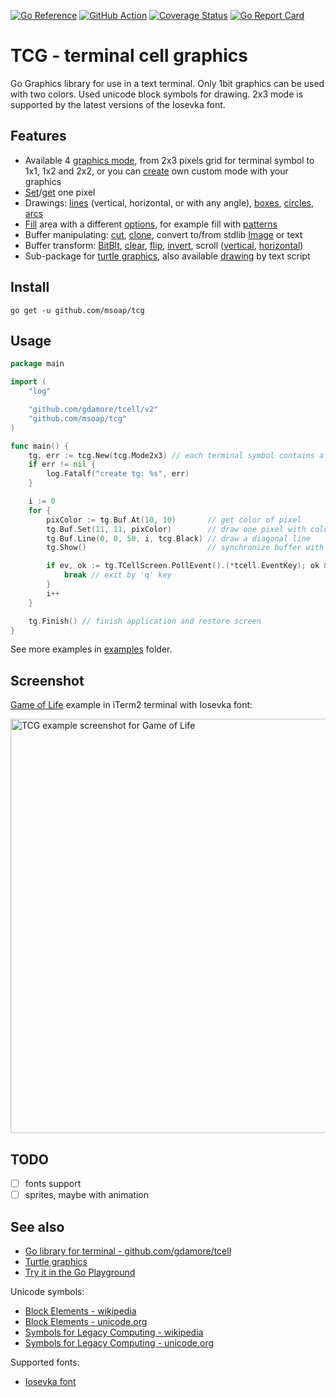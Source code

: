 [![Go Reference](https://pkg.go.dev/badge/github.com/msoap/tcg.svg)](https://pkg.go.dev/github.com/msoap/tcg)
[![GitHub Action](https://github.com/msoap/tcg/actions/workflows/go.yml/badge.svg)](https://github.com/msoap/tcg/actions/workflows/go.yml)
[![Coverage Status](https://coveralls.io/repos/github/msoap/tcg/badge.svg?branch=master)](https://coveralls.io/github/msoap/tcg?branch=master)
[![Go Report Card](https://goreportcard.com/badge/github.com/msoap/tcg)](https://goreportcard.com/report/github.com/msoap/tcg)

# TCG - terminal cell graphics

Go Graphics library for use in a text terminal. Only 1bit graphics can be used with two colors. Used unicode block symbols for drawing. 2x3 mode is supported by the latest versions of the Iosevka font.

## Features

  * Available 4 [graphics mode](https://pkg.go.dev/github.com/msoap/tcg#PixelMode), from 2x3 pixels grid for terminal symbol to 1x1, 1x2 and 2x2, or you can [create](https://pkg.go.dev/github.com/msoap/tcg#NewPixelMode) own custom mode with your graphics
  * [Set](https://pkg.go.dev/github.com/msoap/tcg#Buffer.Set)/[get](https://pkg.go.dev/github.com/msoap/tcg#Buffer.At) one pixel
  * Drawings: [lines](https://pkg.go.dev/github.com/msoap/tcg#Buffer.Line) (vertical, horizontal, or with any angle), [boxes](https://pkg.go.dev/github.com/msoap/tcg#Buffer.Rect), [circles](https://pkg.go.dev/github.com/msoap/tcg#Buffer.Circle), [arcs](https://pkg.go.dev/github.com/msoap/tcg#Buffer.Arc)
  * [Fill](https://pkg.go.dev/github.com/msoap/tcg#Buffer.Fill) area with a different [options](https://pkg.go.dev/github.com/msoap/tcg#FillOpt), for example fill with [patterns](https://pkg.go.dev/github.com/msoap/tcg#WithPattern)
  * Buffer manipulating: [cut](https://pkg.go.dev/github.com/msoap/tcg#Buffer.Cut), [clone](https://pkg.go.dev/github.com/msoap/tcg#Buffer.Clone), convert to/from stdlib [Image](https://pkg.go.dev/github.com/msoap/tcg#Buffer.ToImage) or text
  * Buffer transform: [BitBlt](https://pkg.go.dev/github.com/msoap/tcg#Buffer.BitBlt), [clear](https://pkg.go.dev/github.com/msoap/tcg#Buffer.Clear), [flip](https://pkg.go.dev/github.com/msoap/tcg#Buffer.HFlip), [invert](https://pkg.go.dev/github.com/msoap/tcg#Buffer.Invert), scroll ([vertical](https://pkg.go.dev/github.com/msoap/tcg#Buffer.VScroll), [horizontal](https://pkg.go.dev/github.com/msoap/tcg#Buffer.HScroll))
  * Sub-package for [turtle graphics](https://pkg.go.dev/github.com/msoap/tcg/turtle), also available [drawing](https://pkg.go.dev/github.com/msoap/tcg@v0.0.1/turtle#Turtle.DrawScript) by text script

## Install

    go get -u github.com/msoap/tcg

## Usage

```go
package main

import (
	"log"

	"github.com/gdamore/tcell/v2"
	"github.com/msoap/tcg"
)

func main() {
	tg, err := tcg.New(tcg.Mode2x3) // each terminal symbol contains a 2x3 pixels grid, also you can use 1x1, 1x2, and 2x2 modes
	if err != nil {
		log.Fatalf("create tg: %s", err)
	}

	i := 0
	for {
		pixColor := tg.Buf.At(10, 10)       // get color of pixel
		tg.Buf.Set(11, 11, pixColor)        // draw one pixel with color from 10,10
		tg.Buf.Line(0, 0, 50, i, tcg.Black) // draw a diagonal line
		tg.Show()                           // synchronize buffer with screen

		if ev, ok := tg.TCellScreen.PollEvent().(*tcell.EventKey); ok && ev.Rune() == 'q' {
			break // exit by 'q' key
		}
		i++
	}

	tg.Finish() // finish application and restore screen
}
```

See more examples in [examples](https://github.com/msoap/tcg/tree/master/examples) folder.

## Screenshot

[Game of Life](https://github.com/msoap/tcg/tree/master/examples/game_of_life) example in iTerm2 terminal with Iosevka font:

<img width="663" alt="TCG example screenshot for Game of Life" src="https://user-images.githubusercontent.com/844117/153767605-76dd1552-9424-49b9-9bf3-9163132af9b2.png">

## TODO

  * [ ] fonts support
  * [ ] sprites, maybe with animation

## See also

  * [Go library for terminal - github.com/gdamore/tcell](https://github.com/gdamore/tcell/)
  * [Turtle graphics](https://en.wikipedia.org/wiki/Turtle_graphics)
  * [Try it in the Go Playground](https://go.dev/play/p/iX_-qby2SbT)

Unicode symbols:

  * [Block Elements - wikipedia](https://en.wikipedia.org/wiki/Block_Elements)
  * [Block Elements - unicode.org](https://www.unicode.org/charts/PDF/U2580.pdf)
  * [Symbols for Legacy Computing - wikipedia](https://en.wikipedia.org/wiki/Symbols_for_Legacy_Computing)
  * [Symbols for Legacy Computing - unicode.org](http://unicode.org/charts/PDF/U1FB00.pdf)

Supported fonts:

  * [Iosevka font](https://github.com/be5invis/Iosevka)
